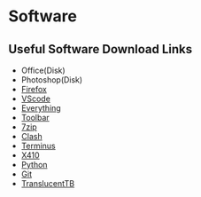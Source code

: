 # Software

## Useful Software Download Links

- Office(Disk)
- Photoshop(Disk)
- [Firefox](https://download-ssl.firefox.com.cn/releases-sha2/stub/official/zh-CN/Firefox-latest.exe)
- [VScode](https://code.visualstudio.com/download)
- [Everything](https://www.voidtools.com/Everything-1.4.1.1005.x64-Setup.exe)
- [Toolbar](https://github.com/stnkl/EverythingToolbar/releases/download/0.6.3/EverythingToolbar-0.6.3.msi)
- [7zip](https://www.7-zip.org/a/7z1900-x64.exe)
- [Clash](https://github.com/Fndroid/clash_for_windows_pkg/releases/download/0.15.3/Clash.for.Windows.Setup.0.15.3.exe)
- [Terminus](https://github.com/Eugeny/terminus/releases/download/v1.0.137/terminus-1.0.137-setup.exe)
- [X410](https://www.microsoft.com/store/apps/9nlp712zmn9q)
- [Python](https://www.python.org/ftp/python/3.8.3/python-3.8.3-amd64.exe)
- [Git](https://github.com/git-for-windows/git/releases/download/v2.31.1.windows.1/Git-2.31.1-64-bit.exe)
- [TranslucentTB](https://github.com/TranslucentTB/TranslucentTB/releases/download/2020.2/TranslucentTB-setup.exe)
